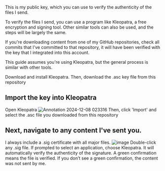 This is my public key, which you can use to verify the authenticity of the files I send. 

To verify the files I send, you can use a program like Kleopatra, a free encryption and signing tool. Other similar tools can also be used, and the steps will be largely the same.

If you're downloading content from one of my GitHub repositories, check all commits that I've committed to that repository, it will have been verified with the key that I integrated into this account.

This guide assumes you're using Kleopatra, but the general process is similar with other tools.

Download and install Kleopatra. Then, download the .asc key file from this repository

Import the key into Kleopatra 
-----------------------------
Open Kleopatra
![Annotation 2024-12-08 023316](https://github.com/user-attachments/assets/9293299a-608b-4f93-b628-414ee7727908)
Then, click 'Import' and select the .asc file you downloaded from this repository

Next, navigate to any content I've sent you.
------------------------------------------------------------------------------------------------
I always include a .sig certificate with all major files.
![image](https://github.com/user-attachments/assets/0e7f1298-994e-490f-84f4-f53ac7110204)
Double-click any .sig file. If prompted to select an application, choose Kleopatra. It will automatically verify the authenticity of the signature. A green confirmation means the file is verified. If you don’t see a green confirmation, the content was not sent by me.
